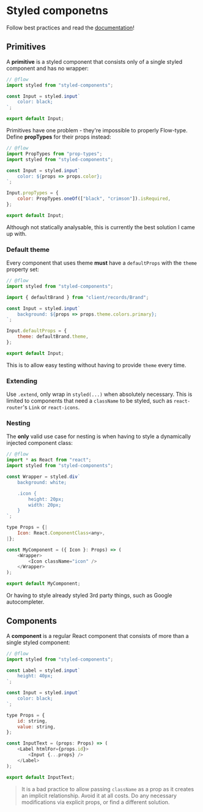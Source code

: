 # Styled componetns

Follow best practices and read the [documentation](https://www.styled-components.com/docs)!

## Primitives

A **primitive** is a styled component that consists only of a single styled component and has no wrapper:

```js
// @flow
import styled from "styled-components";

const Input = styled.input`
    color: black;
`;

export default Input;
```

Primitives have one problem - they're impossible to properly Flow-type. Define **propTypes** for their props instead:

```js
// @flow
import PropTypes from "prop-types";
import styled from "styled-components";

const Input = styled.input`
    color: ${props => props.color};
`;

Input.propTypes = {
    color: PropTypes.oneOf(["black", "crimson"]).isRequired,
};

export default Input;
```

Although not statically analysable, this is currently the best solution I came up with.

### Default theme

Every component that uses theme **must** have a `defaultProps` with the `theme` property set:

```js
// @flow
import styled from "styled-components";

import { defaultBrand } from "client/records/Brand";

const Input = styled.input`
    background: ${props => props.theme.colors.primary};
`;

Input.defaultProps = {
    theme: defaultBrand.theme,
};

export default Input;
```

This is to allow easy testing without having to provide `theme` every time.

### Extending

Use `.extend`, only wrap in `styled(...)` when absolutely necessary. This is limited to components that need a `className` to be styled, such as `react-router`'s `Link` or `react-icons`.

### Nesting

The **only** valid use case for nesting is when having to style a dynamically injected component class:

```js
// @flow
import * as React from "react";
import styled from "styled-components";

const Wrapper = styled.div`
    background: white;

    .icon {
        height: 20px;
        width: 20px;
    }
`;

type Props = {|
    Icon: React.ComponentClass<any>,
|};

const MyComponent = ({ Icon }: Props) => (
    <Wrapper>
        <Icon className="icon" />
    </Wrapper>
);

export default MyComponent;
```

Or having to style already styled 3rd party things, such as Google autocompleter.

## Components

A **component** is a regular React component that consists of more than a single styled component:

```js
// @flow
import styled from "styled-components";

const Label = styled.input`
    height: 40px;
`;

const Input = styled.input`
    color: black;
`;

type Props = {
    id: string,
    value: string,
};

const InputText = (props: Props) => (
    <Label htmlFor={props.id}>
        <Input {...props} />
    </Label>
);

export default InputText;
```

> It is a bad practice to allow passing `className` as a prop as it creates an implicit relationship. Avoid it at all costs. Do any necessary modifications via explicit props, or find a different solution.
